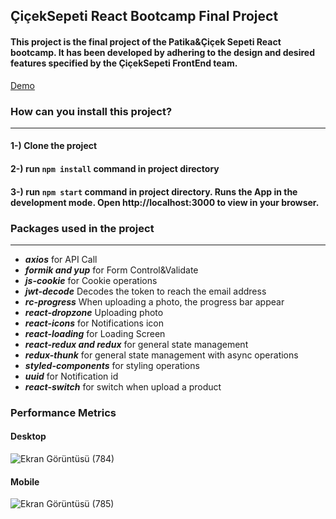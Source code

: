 ## ÇiçekSepeti React Bootcamp Final Project
#### This project is the final project of the Patika&Çiçek Sepeti React bootcamp. It has been developed by adhering to the design and desired features specified by the ÇiçekSepeti FrontEnd team.
[Demo](https://ciceksepetibootcampfinalmuratakbaba.netlify.app/)
### How can you install this project?
***
#### 1-) Clone the project
#### 2-) run `npm install` command in project directory
#### 3-) run `npm start` command in project directory. Runs the App in the development mode. Open http://localhost:3000 to view in your browser.
### Packages used in the project
***
- ***axios*** for API Call
- ***formik and yup*** for Form Control&Validate
- ***js-cookie*** for Cookie operations
- ***jwt-decode*** Decodes the token to reach the email address
- ***rc-progress*** When uploading a photo, the progress bar appear
- ***react-dropzone*** Uploading photo
- ***react-icons*** for Notifications icon
- ***react-loading*** for Loading Screen
- ***react-redux and redux*** for general state management
- ***redux-thunk*** for general state management with async operations
- ***styled-components*** for styling operations
- ***uuid*** for Notification id
- ***react-switch*** for switch when upload a product
### Performance Metrics
#### Desktop
![Ekran Görüntüsü (784)](https://user-images.githubusercontent.com/44754934/139539437-6ca332c1-8b4d-47db-8a5c-c800b47b1599.png)
#### Mobile
![Ekran Görüntüsü (785)](https://user-images.githubusercontent.com/44754934/139539662-74374b45-74a0-4974-a2c1-cfe58527f952.png)
